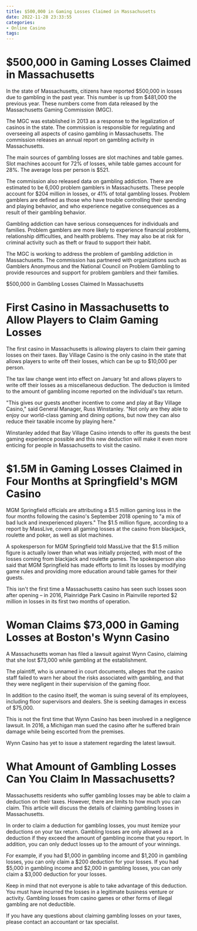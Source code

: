 ```yaml
---
title: $500,000 in Gaming Losses Claimed in Massachusetts
date: 2022-11-28 23:33:55
categories:
- Online Casino
tags:
---
```



#  $500,000 in Gaming Losses Claimed in Massachusetts

In the state of Massachusetts, citizens have reported $500,000 in losses due to gambling in the past year. This number is up from $481,000 the previous year. These numbers come from data released by the Massachusetts Gaming Commission (MGC).

The MGC was established in 2013 as a response to the legalization of casinos in the state. The commission is responsible for regulating and overseeing all aspects of casino gambling in Massachusetts. The commission releases an annual report on gambling activity in Massachusetts.

The main sources of gambling losses are slot machines and table games. Slot machines account for 72% of losses, while table games account for 28%. The average loss per person is $521.

The commission also released data on gambling addiction. There are estimated to be 6,000 problem gamblers in Massachusetts. These people account for $204 million in losses, or 41% of total gambling losses. Problem gamblers are defined as those who have trouble controlling their spending and playing behavior, and who experience negative consequences as a result of their gambling behavior.

Gambling addiction can have serious consequences for individuals and families. Problem gamblers are more likely to experience financial problems, relationship difficulties, and health problems. They may also be at risk for criminal activity such as theft or fraud to support their habit.

The MGC is working to address the problem of gambling addiction in Massachusetts. The commission has partnered with organizations such as Gamblers Anonymous and the National Council on Problem Gambling to provide resources and support for problem gamblers and their families.


$500,000 in Gambling Losses Claimed In Massachusetts

#  First Casino in Massachusetts to Allow Players to Claim Gaming Losses

The first casino in Massachusetts is allowing players to claim their gaming losses on their taxes. Bay Village Casino is the only casino in the state that allows players to write off their losses, which can be up to $10,000 per person.

The tax law change went into effect on January 1st and allows players to write off their losses as a miscellaneous deduction. The deduction is limited to the amount of gambling income reported on the individual's tax return.

"This gives our guests another incentive to come and play at Bay Village Casino," said General Manager, Russ Winstanley. "Not only are they able to enjoy our world-class gaming and dining options, but now they can also reduce their taxable income by playing here."

Winstanley added that Bay Village Casino intends to offer its guests the best gaming experience possible and this new deduction will make it even more enticing for people in Massachusetts to visit the casino.

#  $1.5M in Gaming Losses Claimed in Four Months at Springfield's MGM Casino 

MGM Springfield officials are attributing a $1.5 million gaming loss in the four months following the casino's September 2018 opening to "a mix of bad luck and inexperienced players." The $1.5 million figure, according to a report by MassLive, covers all gaming losses at the casino from blackjack, roulette and poker, as well as slot machines.

A spokesperson for MGM Springfield told MassLive that the $1.5 million figure is actually lower than what was initially projected, with most of the losses coming from blackjack and roulette games. The spokesperson also said that MGM Springfield has made efforts to limit its losses by modifying game rules and providing more education around table games for their guests.

This isn't the first time a Massachusetts casino has seen such losses soon after opening – in 2016, Plainridge Park Casino in Plainville reported $2 million in losses in its first two months of operation.

#  Woman Claims $73,000 in Gaming Losses at Boston's Wynn Casino 

A Massachusetts woman has filed a lawsuit against Wynn Casino, claiming that she lost $73,000 while gambling at the establishment. 

The plaintiff, who is unnamed in court documents, alleges that the casino staff failed to warn her about the risks associated with gambling, and that they were negligent in their supervision of the gaming floor. 

In addition to the casino itself, the woman is suing several of its employees, including floor supervisors and dealers. She is seeking damages in excess of $75,000. 

This is not the first time that Wynn Casino has been involved in a negligence lawsuit. In 2016, a Michigan man sued the casino after he suffered brain damage while being escorted from the premises. 

Wynn Casino has yet to issue a statement regarding the latest lawsuit.

#  What Amount of Gambling Losses Can You Claim In Massachusetts?

Massachusetts residents who suffer gambling losses may be able to claim a deduction on their taxes. However, there are limits to how much you can claim. This article will discuss the details of claiming gambling losses in Massachusetts.

In order to claim a deduction for gambling losses, you must itemize your deductions on your tax return. Gambling losses are only allowed as a deduction if they exceed the amount of gambling income that you report. In addition, you can only deduct losses up to the amount of your winnings.

For example, if you had $1,000 in gambling income and $1,200 in gambling losses, you can only claim a $200 deduction for your losses. If you had $5,000 in gambling income and $2,000 in gambling losses, you can only claim a $3,000 deduction for your losses.

Keep in mind that not everyone is able to take advantage of this deduction. You must have incurred the losses in a legitimate business venture or activity. Gambling losses from casino games or other forms of illegal gambling are not deductible.

If you have any questions about claiming gambling losses on your taxes, please contact an accountant or tax specialist.